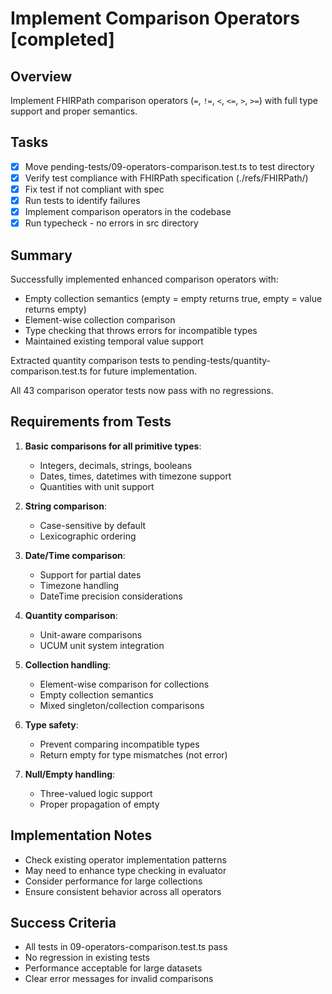 # Implement Comparison Operators [completed]

## Overview
Implement FHIRPath comparison operators (`=`, `!=`, `<`, `<=`, `>`, `>=`) with full type support and proper semantics.

## Tasks
- [x] Move pending-tests/09-operators-comparison.test.ts to test directory
- [x] Verify test compliance with FHIRPath specification (./refs/FHIRPath/)
- [x] Fix test if not compliant with spec
- [x] Run tests to identify failures
- [x] Implement comparison operators in the codebase
- [x] Run typecheck - no errors in src directory

## Summary

Successfully implemented enhanced comparison operators with:
- Empty collection semantics (empty = empty returns true, empty = value returns empty)
- Element-wise collection comparison
- Type checking that throws errors for incompatible types
- Maintained existing temporal value support

Extracted quantity comparison tests to pending-tests/quantity-comparison.test.ts for future implementation.

All 43 comparison operator tests now pass with no regressions.

## Requirements from Tests
1. **Basic comparisons for all primitive types**:
   - Integers, decimals, strings, booleans
   - Dates, times, datetimes with timezone support
   - Quantities with unit support

2. **String comparison**:
   - Case-sensitive by default
   - Lexicographic ordering

3. **Date/Time comparison**:
   - Support for partial dates
   - Timezone handling
   - DateTime precision considerations

4. **Quantity comparison**:
   - Unit-aware comparisons
   - UCUM unit system integration

5. **Collection handling**:
   - Element-wise comparison for collections
   - Empty collection semantics
   - Mixed singleton/collection comparisons

6. **Type safety**:
   - Prevent comparing incompatible types
   - Return empty for type mismatches (not error)

7. **Null/Empty handling**:
   - Three-valued logic support
   - Proper propagation of empty

## Implementation Notes
- Check existing operator implementation patterns
- May need to enhance type checking in evaluator
- Consider performance for large collections
- Ensure consistent behavior across all operators

## Success Criteria
- All tests in 09-operators-comparison.test.ts pass
- No regression in existing tests
- Performance acceptable for large datasets
- Clear error messages for invalid comparisons